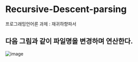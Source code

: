 # Recursive-Descent-parsing
프로그래밍언어론 과제 : 재귀하향파서

## 다음 그림과 같이 파일명을 변경하며 연산한다.
![image](https://user-images.githubusercontent.com/55437339/139897584-a99792f5-5599-4f68-8a7d-2ffd44a46e12.png)
